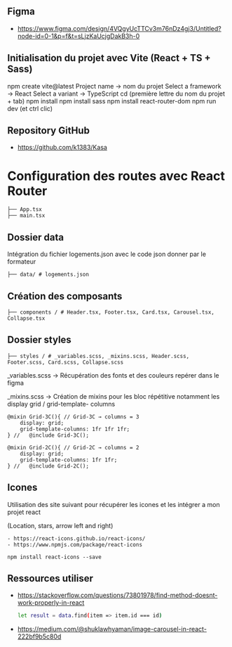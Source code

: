 ## Figma
    
- https://www.figma.com/design/4VQgyUcTTCv3m76nDz4gj3/Untitled?node-id=0-1&p=f&t=sLjzKaUcjgDakB3h-0
    
## Initialisation du projet avec Vite (React + TS + Sass)
    
npm create vite@latest 
Project name → nom du projet
Select a framework → React
Select a variant → TypeScript
cd (première lettre du nom du projet + tab)
npm install 
npm install sass 
npm install react-router-dom
npm run dev (et ctrl clic)  

## Repository GitHub
    
- https://github.com/k1383/Kasa

# Configuration des routes avec React Router
    
    ├── App.tsx
    ├── main.tsx

## Dossier data
    
Intégration du fichier logements.json avec le code json donner par le formateur 
    
    ├── data/ # logements.json 
    
## Création des composants
    
    ├── components / # Header.tsx, Footer.tsx, Card.tsx, Carousel.tsx, Collapse.tsx
    
## Dossier styles
    
    ├── styles / # _variables.scss, _mixins.scss, Header.scss, Footer.scss, Card.scss, Collapse.scss
    
_variables.scss → Récupération des fonts et des couleurs repérer dans le figma 
    
_mixins.scss → Création de mixins pour les bloc répétitive notamment les display grid / grid-template- columns 
    
    @mixin Grid-3C(){ // Grid-3C → columns = 3 
        display: grid;
        grid-template-columns: 1fr 1fr 1fr;
    } //   @include Grid-3C();

    @mixin Grid-2C(){ // Grid-2C → columns = 2
        display: grid;
        grid-template-columns: 1fr 1fr;
    } //   @include Grid-2C();

## Icones
    
Utilisation des site suivant pour récupérer les icones et les intégrer a mon projet react 
    
(Location, stars, arrow left and right)
    
    - https://react-icons.github.io/react-icons/
    - https://www.npmjs.com/package/react-icons
    
`npm install react-icons --save`
    
## Ressources utiliser 
    
- https://stackoverflow.com/questions/73801978/find-method-doesnt-work-properly-in-react
    
    ```bash
    let result = data.find(item => item.id === id)
    ```
- https://medium.com/@shuklawhyaman/image-carousel-in-react-222bf9b5c80d